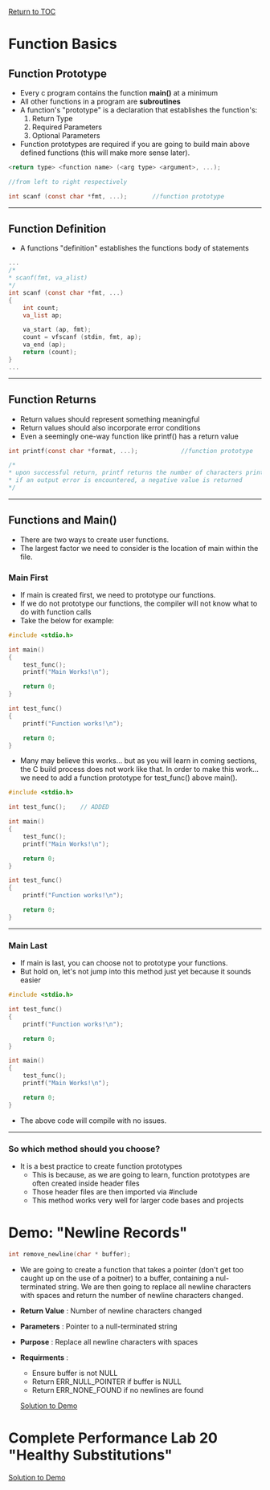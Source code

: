 <a href="https://github.com/CyberTrainingUSAF/05-C-Programming/blob/master/00-Table-of-Contents.md" rel="Return to TOC"> Return to TOC </a>

# Function Basics

## Function Prototype
* Every c program contains the function **main()** at a minimum
* All other functions in a program are **subroutines**
* A function's "prototype" is a declaration that establishes the function's:
    1. Return Type
    2. Required Parameters
    3. Optional Parameters
* Function prototypes are required if you are going to build main above defined functions (this will make more sense later). 

```c
<return type> <function name> (<arg type> <argument>, ...);

//from left to right respectively

int scanf (const char *fmt, ...);       //function prototype
```
 ---
## Function Definition

* A functions "definition" establishes the functions body of statements

```c
...
/*
* scanf(fmt, va_alist)
*/
int scanf (const char *fmt, ...)
{
    int count;
    va_list ap;

    va_start (ap, fmt);
    count = vfscanf (stdin, fmt, ap);
    va_end (ap);
    return (count);
}
...
```
---
## Function Returns

* Return values should represent something meaningful
* Return values should also incorporate error conditions
* Even a seemingly one-way function like printf() has a return value

```c
int printf(const char *format, ...);            //function prototype

/*
* upon successful return, printf returns the number of characters printed (excluding the null byte used to end output to strings).
* if an output error is encountered, a negative value is returned
*/
```

--- 
## Functions and Main()

* There are two ways to create user functions. 
* The largest factor we need to consider is the location of main within the file. 

### Main First

* If main is created first, we need to prototype our functions. 
* If we do not prototype our functions, the compiler will not know what to do with function calls
* Take the below for example:

```c
#include <stdio.h>

int main()
{
    test_func();
    printf("Main Works!\n");

    return 0;
}

int test_func() 
{
    printf("Function works!\n");

    return 0;
}
```

* Many may believe this works... but as you will learn in coming sections, the C build process does not work like that. In order to make this work... we need to add a function prototype for test_func() above main(). 

```c
#include <stdio.h>

int test_func();    // ADDED

int main()
{
    test_func();
    printf("Main Works!\n");

    return 0;
}

int test_func() 
{
    printf("Function works!\n");

    return 0;
}
```
---
### Main Last

* If main is last, you can choose not to prototype your functions. 
* But hold on, let's not jump into this method just yet because it sounds easier

```c
#include <stdio.h>

int test_func() 
{
    printf("Function works!\n");

    return 0;
}

int main()
{
    test_func();
    printf("Main Works!\n");

    return 0;
}
```

* The above code will compile with no issues. 

---
### So which method should you choose?

* It is a best practice to create function prototypes
    * This is because, as we are going to learn, function prototypes are often created inside header files
    * Those header files are then imported via #include
    * This method works very well for larger code bases and projects

# Demo: "Newline Records"

```c
int remove_newline(char * buffer);
```

* We are going to create a function that takes a pointer (don't get too caught up on the use of a poitner) to a buffer, containing a nul-terminated string. We are then going to replace all newline characters with spaces and return the number of newline characters changed. 

* **Return Value** : Number of newline characters changed
* **Parameters** : Pointer to a null-terminated string
* **Purpose** : Replace all newline characters with spaces
* **Requirments** : 
    * Ensure buffer is not NULL 
    * Return ERR_NULL_POINTER if buffer is NULL
    * Return ERR_NONE_FOUND if no newlines are found
    
    <a href="https://github.com/CyberTrainingUSAF/05-C-Programming/blob/master/08_Functions/demonstration_labs/newline_records.md" rel="Solution to Demo"> Solution to Demo </a>
    
# Complete Performance Lab 20 "Healthy Substitutions"

<a href="https://github.com/CyberTrainingUSAF/05-C-Programming/blob/master/08_Functions/performance_labs/lab8A/Lab20.md" rel="Solution to Demo"> Solution to Demo </a>
